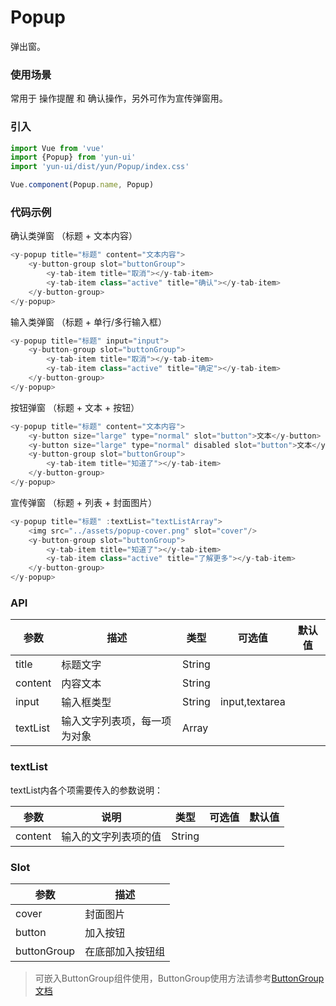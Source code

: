# Popup

弹出窗。

### 使用场景

常用于 操作提醒 和 确认操作，另外可作为宣传弹窗用。

### 引入

``` javascript
import Vue from 'vue'
import {Popup} from 'yun-ui'
import 'yun-ui/dist/yun/Popup/index.css'

Vue.component(Popup.name, Popup)
```

### 代码示例

确认类弹窗 （标题 + 文本内容）
``` javascript
<y-popup title="标题" content="文本内容">
    <y-button-group slot="buttonGroup">
        <y-tab-item title="取消"></y-tab-item>
        <y-tab-item class="active" title="确认"></y-tab-item>
    </y-button-group>
</y-popup>
```

输入类弹窗 （标题 + 单行/多行输入框）
``` javascript
<y-popup title="标题" input="input">
    <y-button-group slot="buttonGroup">
        <y-tab-item title="取消"></y-tab-item>
        <y-tab-item class="active" title="确定"></y-tab-item>
    </y-button-group>
</y-popup>
```

按钮弹窗 （标题 + 文本 + 按钮）
``` javascript
<y-popup title="标题" content="文本内容">
    <y-button size="large" type="normal" slot="button">文本</y-button>
    <y-button size="large" type="normal" disabled slot="button">文本</y-button>
    <y-button-group slot="buttonGroup">
        <y-tab-item title="知道了"></y-tab-item>
    </y-button-group>
</y-popup>
```

宣传弹窗 （标题 + 列表 + 封面图片）
``` javascript
<y-popup title="标题" :textList="textListArray">
    <img src="../assets/popup-cover.png" slot="cover"/>
    <y-button-group slot="buttonGroup">
        <y-tab-item title="知道了"></y-tab-item>
        <y-tab-item class="active" title="了解更多"></y-tab-item>
    </y-button-group>
</y-popup>
```

### API

|   参数  |   描述  |   类型  |   可选值 |   默认值 |
|   ----    |   ----    |   ----    |   ----    |   ----    |
|   title   |   标题文字    |   String  |   | |
|   content |   内容文本    |   String  |   |  |
|   input   |   输入框类型  |   String  |    input,textarea      |    |
|   textList|   输入文字列表项，每一项为对象  |   Array   |     |   |

### textList

textList内各个项需要传入的参数说明：

|      参数      |    说明    |    类型    |       可选值    |      默认值   |
|     ----      |   ----     |   ----    |      ----      |     ----     |
|     content   |   输入的文字列表项的值 |   String  |  |       |

### Slot

|   参数  |   描述  |
|   ----    |   ----    |
|   cover   |   封面图片    |
|   button  |   加入按钮    |
|   buttonGroup |   在底部加入按钮组   |

> 可嵌入ButtonGroup组件使用，ButtonGroup使用方法请参考[ButtonGroup文档](../buttonGroup/README.md)